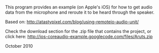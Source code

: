 This program provides an example (on Apple's iOS) for how to get audio data from the microphone and reroute it to be heard through the speaker.

Based on: http://atastypixel.com/blog/using-remoteio-audio-unit/

Check the download section for the .zip file that contains the project, or click here: http://ios-coreaudio-example.googlecode.com/files/Aruts.zip

October 2010